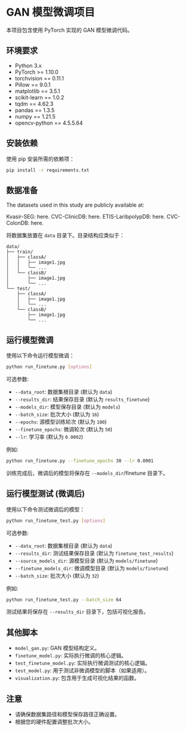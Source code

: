 # GAN 模型微调项目

本项目包含使用 PyTorch 实现的 GAN 模型微调代码。

## 环境要求

- Python 3.x
- PyTorch >= 1.10.0
- torchvision == 0.11.1
- Pillow == 9.0.1
- matplotlib == 3.5.1
- scikit-learn == 1.0.2
- tqdm == 4.62.3
- pandas == 1.3.5
- numpy == 1.21.5
- opencv-python == 4.5.5.64

## 安装依赖

使用 pip 安装所需的依赖项：

```bash
pip install -r requirements.txt
```

## 数据准备

The datasets used in this study are publicly available at:

Kvasir-SEG: here.
CVC-ClinicDB: here.
ETIS-LaribpolypDB: here.
CVC-ColonDB: here.

将数据集放置在 `data` 目录下。目录结构应类似于：

```
data/
├── train/
│   ├── classA/
│   │   ├── image1.jpg
│   │   └── ...
│   └── classB/
│       ├── image1.jpg
│       └── ...
└── test/
    ├── classA/
    │   ├── image1.jpg
    │   └── ...
    └── classB/
        ├── image1.jpg
        └── ...
```

## 运行模型微调

使用以下命令运行模型微调：

```bash
python run_finetune.py [options]
```

可选参数:

- `--data_root`: 数据集根目录 (默认为 `data`)
- `--results_dir`: 结果保存目录 (默认为 `results_finetune`)
- `--models_dir`: 模型保存目录 (默认为 `models`)
- `--batch_size`: 批次大小 (默认为 `16`)
- `--epochs`: 源模型训练轮次 (默认为 `100`)
- `--finetune_epochs`: 微调轮次 (默认为 `50`)
- `--lr`: 学习率 (默认为 `0.0002`)

例如:

```bash
python run_finetune.py --finetune_epochs 30 --lr 0.0001
```

训练完成后，微调后的模型将保存在 `--models_dir`/finetune 目录下。

## 运行模型测试 (微调后)

使用以下命令测试微调后的模型：

```bash
python run_finetune_test.py [options]
```

可选参数:

- `--data_root`: 数据集根目录 (默认为 `data`)
- `--results_dir`: 测试结果保存目录 (默认为 `finetune_test_results`)
- `--source_models_dir`: 源模型目录 (默认为 `models/finetune`)
- `--finetune_models_dir`: 微调模型目录 (默认为 `models/finetune`)
- `--batch_size`: 批次大小 (默认为 `32`)

例如:

```bash
python run_finetune_test.py --batch_size 64
```

测试结果将保存在 `--results_dir` 目录下，包括可视化报告。

## 其他脚本

- `model_gan.py`: GAN 模型结构定义。
- `finetune_model.py`: 实际执行微调的核心逻辑。
- `test_finetune_model.py`: 实际执行微调测试的核心逻辑。
- `test_model.py`: 用于测试非微调模型的脚本（如果适用）。
- `visualization.py`: 包含用于生成可视化结果的函数。

## 注意

- 请确保数据集路径和模型保存路径正确设置。
- 根据您的硬件配置调整批次大小。 
